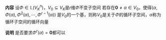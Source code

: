 **内容**
设$\Phi\in\mathbb{L}(V_K^n)$，$V_0\subseteq V_K$是$r$维$\Phi$不变子空间
若存在$\mathbf{0}\neq\alpha\in V_0$，使得$(\alpha, \Phi(\alpha), \Phi^2(\alpha), \cdots, \Phi^{r-1}(\alpha))$
是$V_0$的一个基，则称$V_0$是关于$\Phi$的循环子空间，$\alpha$称为循环子空间的循环向量

**说明**
是否要求$\Phi^r(\alpha)=\mathbf0$都可以
